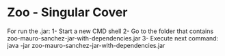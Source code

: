 # Zoo - Singular Cover

For run the .jar:
	1- Start a new CMD shell
	2- Go to the folder that contains zoo-mauro-sanchez-jar-with-dependencies.jar
	3- Execute next command: java -jar zoo-mauro-sanchez-jar-with-dependencies.jar
